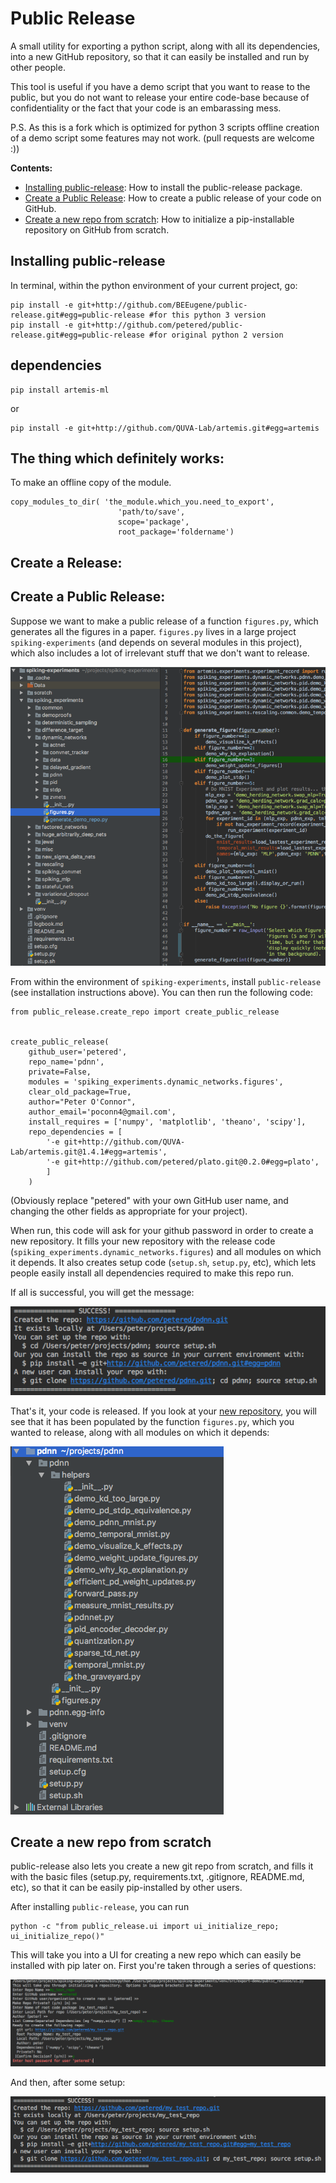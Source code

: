 # Public Release
A small utility for exporting a python script, along with all its dependencies, into a new GitHub repository, so that it can easily be installed and run by other people.

This tool is useful if you have a demo script that you want to rease to the public, but you do not want to release your entire code-base because of confidentiality or the fact that your code is an embarassing mess.

P.S. As this is a fork which is optimized for python 3 scripts offline creation of a demo script some features may not work. (pull requests are welcome :))

**Contents:**

- [Installing public-release](#installing-public-release): How to install the public-release package.
- [Create a Public Release](#create-a-public-release): How to create a public release of your code on GitHub.
- [Create a new repo from scratch](#create-a-new-repo-from-scratch): How to initialize a pip-installable repository on GitHub from scratch.

## Installing public-release

In terminal, within the python environment of your current project, go:
```
pip install -e git+http://github.com/BEEugene/public-release.git#egg=public-release #for this python 3 version
pip install -e git+http://github.com/petered/public-release.git#egg=public-release #for original python 2 version
```
## dependencies
```
pip install artemis-ml 
```
or
```
pip install -e git+http://github.com/QUVA-Lab/artemis.git#egg=artemis 
```


## The thing which definitely works:

To make an offline copy of the module.
```
copy_modules_to_dir( 'the_module.which_you.need_to_export',
                        'path/to/save',
                        scope='package',
                        root_package='foldername')
```

## Create a Release:

## Create a Public Release:

Suppose we want to make a public release of a function `figures.py`, which generates all the figures in a paper.  `figures.py` lives in a large project `spiking-experiments` (and depends on several modules in this project), which also includes a lot of irrelevant stuff that we don't want to release.

![](https://github.com/petered/data/blob/master/images/Screen%20Shot%202017-06-15%20at%203.35.48%20PM.png)

From within the environment of `spiking-experiments`, install `public-release` (see installation instructions above).  You can then run the following code:

```
from public_release.create_repo import create_public_release


create_public_release(
    github_user='petered',
    repo_name='pdnn',
    private=False,
    modules = 'spiking_experiments.dynamic_networks.figures',
    clear_old_package=True,
    author="Peter O'Connor",
    author_email='poconn4@gmail.com',
    install_requires = ['numpy', 'matplotlib', 'theano', 'scipy'],
    repo_dependencies = [
        '-e git+http://github.com/QUVA-Lab/artemis.git@1.4.1#egg=artemis',
        '-e git+http://github.com/petered/plato.git@0.2.0#egg=plato',
        ]
    )
```
(Obviously replace "petered" with your own GitHub user name, and changing the other fields as appropriate for your project).

When run, this code will ask for your github password in order to create a new repository.  It fills your new repository with the release code (`spiking_experiments.dynamic_networks.figures`) and all modules on which it depends.  It also creates setup code (`setup.sh`, `setup.py`, etc), which lets people easily install all dependencies required to make this repo run.

If all is successful, you will get the message:

![](https://github.com/petered/data/blob/master/images/Screen%20Shot%202017-06-15%20at%204.33.07%20PM.png)

That's it, your code is released.  If you look at your [new repository](https://github.com/petered/pdnn), you will see that it has been populated by the function `figures.py`, which you wanted to release, along with all modules on which it depends:

![](https://github.com/petered/data/blob/master/images/Screen%20Shot%202017-06-15%20at%203.09.18%20PM.png)


## Create a new repo from scratch

public-release also lets you create a new git repo from scratch, and fills it with the basic files (setup.py, requirements.txt, .gitignore, README.md, etc), so that it can be easily pip-installed by other users.  

After installing `public-release`, you can run 

```
python -c "from public_release.ui import ui_initialize_repo; ui_initialize_repo()"
```

This will take you into a UI for creating a new repo which can easily be installed with pip later on.  First you're taken through a series of questions:

![](https://github.com/petered/data/blob/master/images/Screen%20Shot%202017-06-15%20at%203.12.58%20PM.png)

And then, after some setup:

![](https://github.com/petered/data/blob/master/images/Screen%20Shot%202017-06-15%20at%203.13.31%20PM.png)


